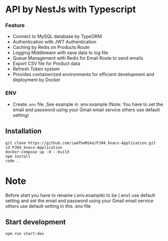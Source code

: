 # API by NestJs with Typescript 


### Feature
  * Connect to MySQL database by TypeORM 
  * Authentication with JWT Authentication
  * Caching by Redis on Products Route
  * Logging Middleware with save data to log file
  * Queue Management with Redis for Email Route to send emails
  * Export CSV file for Product data
  * Refresh  Token system
  * Provides containerized environments for efficient development and deployment by Docker
    

### ENV
  * Create`.env` file ,See example in .env.example (Note: You have to set the email and password using your Gmail email service others use default setting)
  

## Installation
```
git clone https://github.com/iamTheMike/PJ04_knacx-Application.git
cd PJ04_knacx-Application
docker-compose up -d --build 
npm install
code .
```

# **Note**
 Before start you have to rename (.env.example) to be (.env) use default setting and set the email and password using your Gmail email service others use default setting in this .env file

## Start development
```
npm run start:dev
```








        
  
  

